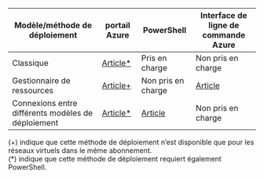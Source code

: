 | **Modèle/méthode de déploiement** | **portail Azure** | **PowerShell** | **Interface de ligne de commande Azure** |
| --- | --- | --- | --- |
| Classique |[Article*](../articles/vpn-gateway/vpn-gateway-howto-vnet-vnet-portal-classic.md)|Pris en charge | Non pris en charge|
| Gestionnaire de ressources |[Article+](../articles/vpn-gateway/vpn-gateway-howto-vnet-vnet-resource-manager-portal.md) |Non pris en charge |[Article](../articles/vpn-gateway/vpn-gateway-vnet-vnet-rm-ps.md) |[Article](../articles/vpn-gateway/vpn-gateway-howto-vnet-vnet-cli.md)
| Connexions entre différents modèles de déploiement |[Article*](../articles/vpn-gateway/vpn-gateway-connect-different-deployment-models-portal.md) |[Article](../articles/vpn-gateway/vpn-gateway-connect-different-deployment-models-powershell.md) | Non pris en charge |

(+) indique que cette méthode de déploiement n’est disponible que pour les réseaux virtuels dans le même abonnement.<br>
(*) indique que cette méthode de déploiement requiert également PowerShell.